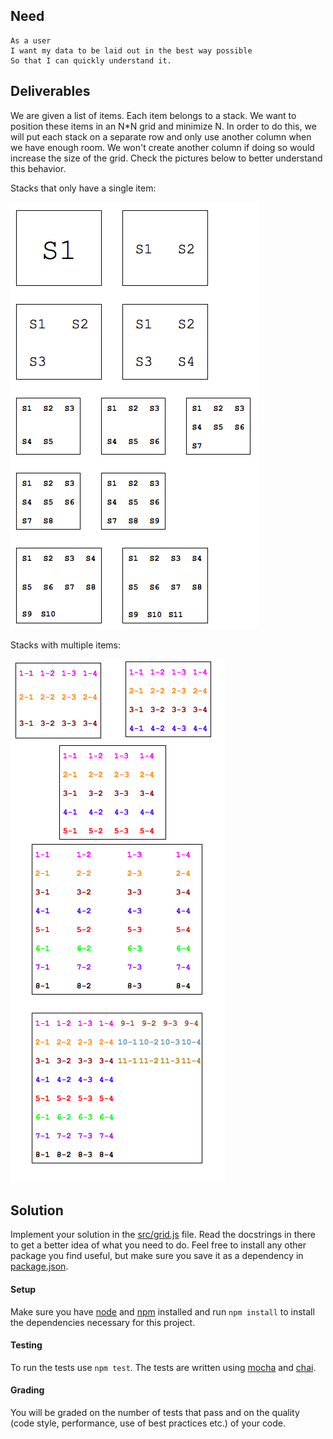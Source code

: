 ## Need

```gherkin
As a user
I want my data to be laid out in the best way possible
So that I can quickly understand it.
```


## Deliverables

We are given a list of items. Each item belongs to a stack. We want to position
these items in an N*N grid and minimize N. In order to do this, we will put each
stack on a separate row and only use another column when we have enough room. We
won't create another column if doing so would increase the size of the grid.
Check the pictures below to better understand this behavior.


Stacks that only have a single item:

![image](imgs/no-stacks.png)


Stacks with multiple items:

![image](imgs/stacks.png)


## Solution

Implement your solution in the [src/grid.js](src/grid.js) file. Read the
docstrings in there to get a better idea of what you need to do. Feel free to
install any other package you find useful, but make sure you save it as a
dependency in [package.json]().


#### Setup

Make sure you have [node](https://nodejs.org/download/) and
[npm](https://docs.npmjs.com/getting-started/installing-node) installed and run
`npm install` to install the dependencies necessary for this project.


#### Testing

To run the tests use `npm test`. The tests are written using
[mocha](http://mochajs.org/) and [chai](http://chaijs.com/).


#### Grading

You will be graded on the number of tests that pass and on the quality (code
style, performance, use of best practices etc.) of your code.
